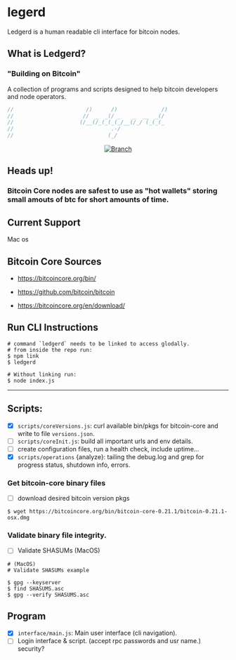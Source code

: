 # legerd

Ledgerd is a human readable cli interface for bitcoin nodes. 

## What is Ledgerd?
 ### "Building on Bitcoin"
A collection of programs and scripts designed to help bitcoin developers and node operators.

```javascript
//                       /)      /)              /)
//                      //  _  _(/ _    _  __  _(/
//                     (/__(/_(_(_(_/__(/_/ (_(_(_
//                               .-/
//                              (_/
```

<p align="center">
    <a href="https://github.com/JamestheDon/ledgerd">
    <img src="https://img.shields.io/badge/build-0.2.0-purple.svg?longCache=true" alt="Branch">
  </a>
</p>


## Heads up!

### Bitcoin Core nodes are safest to use as "hot wallets" storing small amouts of btc for short amounts of time.


## Current Support

Mac os

## Bitcoin Core Sources
- https://bitcoincore.org/bin/

- https://github.com/bitcoin/bitcoin

- https://bitcoincore.org/en/download/

## Run CLI Instructions

```shell
# command `ledgerd` needs to be linked to access glodally.
# from inside the repo run:
$ npm link
$ ledgerd

# Without linking run:
$ node index.js
```

---

## Scripts:

- [x] `scripts/coreVersions.js`: curl available bin/pkgs for bitcoin-core and write to file `versions.json`.
- [ ] `scripts/coreInit.js`: build all important urls and env details.
- [ ] create configuration files, run a health check, include uptime...
- [x] `scripts/operations` {analyze}: tailing the debug.log and grep for progress status, shutdown info, errors.
### Get bitcoin-core binary files
- [ ] download desired bitcoin version pkgs 
```shell
$ wget https://bitcoincore.org/bin/bitcoin-core-0.21.1/bitcoin-0.21.1-osx.dmg
```
### Validate binary file integrity.
- [ ] Validate SHASUMs (MacOS)

```shell
# (MacOS)
# Validate SHASUMs example

$ gpg --keyserver
$ find SHASUMS.asc
$ gpg --verify SHASUMS.asc
```

## Program

- [x] `interface/main.js`: Main user interface (cli navigation).
- [ ] Login interface & script. (accept rpc passwords and usr name.) security?
